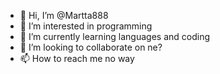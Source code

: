 - 👋 Hi, I’m @Martta888
- 👀 I’m interested in programming
- 🌱 I’m currently learning languages and coding
- 💞️ I’m looking to collaborate on ne?
- 📫 How to reach me no way

<!---
Martta888/Martta888 is a ✨ special ✨ repository because its `README.md` (this file) appears on your GitHub profile.
You can click the Preview link to take a look at your changes.
--->
